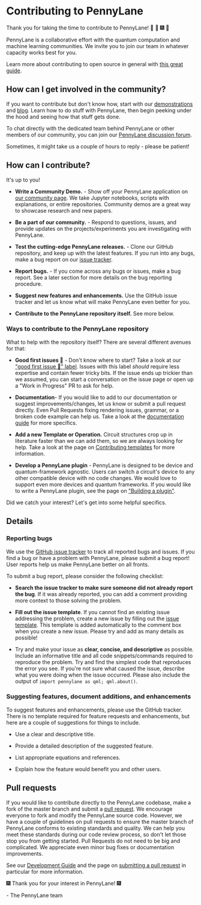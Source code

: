 # Contributing to PennyLane

Thank you for taking the time to contribute to PennyLane!
:confetti_ball: :tada: :fireworks: :balloon:

PennyLane is a collaborative effort with the quantum computation and machine learning communities. We invite you to join our team in whatever capacity works best for you.

Learn more about contributing to open source in general with [this great guide](https://opensource.guide/how-to-contribute/).

## How can I get involved in the community?

If you want to contribute but don't know how, start with our
[demonstrations](https://pennylane.ai/qml/demonstrations.html) and [blog](https://pennylane.ai/blog/). Learn how to do stuff with PennyLane, then begin peeking under the hood and seeing how that stuff gets done.

To chat directly with the dedicated team behind PennyLane or other members of our community, you can join our [PennyLane discussion forum](https://discuss.pennylane.ai).

Sometimes, it might take us a couple of hours to reply - please be patient!

## How can I contribute?

It's up to you!

* **Write a Community Demo.** - Show off your PennyLane application on [our community page](https://pennylane.ai/qml/demos_community.html). We take Jupyter notebooks, scripts with explanations, or entire repositories.  Community demos are a great way to showcase research and new papers.

* **Be a part of our community.** - Respond to questions, issues, and
  provide updates on the projects/experiments you are investigating with PennyLane.

* **Test the cutting-edge PennyLane releases.** - Clone our GitHub repository, and keep up with the latest features. If you run into any bugs, make a bug report on our [issue tracker](https://github.com/XanaduAI/pennylane/issues).

* **Report bugs.** - If you come across any bugs or issues, make a bug report. See a later section for more details on the bug reporting procedure.

* **Suggest new features and enhancements.** Use the GitHub issue tracker and let us know what will make PennyLane even better for you.

* **Contribute to the PennyLane repository itself.** See more below.

### Ways to contribute to the PennyLane repository

What to help with the repository itself?  There are several different avenues for that:

- **Good first issues 🐣** - Don't know where to start? Take a look at our ["good first issue 🐣" label](https://github.com/PennyLaneAI/pennylane/issues?q=is%3Aissue+is%3Aopen+label%3A%22good+first+issue+%3Ahatching_chick%3A%22).  Issues with this label *should* require less expertise and contain fewer tricky bits.  If the issue ends up trickier than we assumed, you can start a conversation on the issue page or open up a "Work in Progress" PR to ask for help.

- **Documentation**- If you would like to add to our documentation or suggest improvements/changes, let us know or submit a pull request directly. Even Pull Requests fixing rendering issues, grammar, or a broken code example can help us. Take a look at the [documentation guide](https://pennylane.readthedocs.io/en/stable/development/guide/documentation.html) for more specifics.

- **Add a new Template or Operation.** Circuit structures crop up in literature faster than we can add them, so we are always looking for help. Take a look at the page on [Contributing templates](https://pennylane.readthedocs.io/en/stable/development/adding_templates.html) for more information.

- **Develop a PennyLane plugin** - PennyLane is designed to be device and quantum-framework agnostic. Users can switch a circuit's device to any other compatible device with no code changes. We would love to support even more devices and quantum frameworks. If you would like to write a PennyLane plugin, see the page on ["Building a plugin"](https://pennylane.readthedocs.io/en/stable/development/plugins.html).

Did we catch your interest? Let's get into some helpful specifics.

## Details

### Reporting bugs

We use the [GitHub issue tracker](https://github.com/XanaduAI/pennylane/issues) to track all reported
bugs and issues. If you find a bug or have a problem with PennyLane, please submit a bug report! User
reports help us make PennyLane better on all fronts.

To submit a bug report, please consider the following checklist:

* **Search the issue tracker to make sure someone did not already report the bug**. If it was already reported, you can add a comment providing more context to those solving the problem.

* **Fill out the issue template**. If you cannot find an existing issue addressing the problem, create a new issue by filling out the [issue template](ISSUE_TEMPLATE.md). This template is added automatically to the comment box when you create a new issue. Please try and add as many details as possible!

* Try and make your issue as **clear, concise, and descriptive** as possible. Include an informative title and all code snippets/commands required to reproduce the problem. Try and find the simplest code that reproduces the error you see. If you're not sure what caused the issue,
  describe what you were doing when the issue occurred. Please also include the output of `import pennylane as qml; qml.about()`.

### Suggesting features, document additions, and enhancements

To suggest features and enhancements, please use the GitHub tracker. There is no template required for
feature requests and enhancements, but here are a couple of suggestions for things to include.

* Use a clear and descriptive title.

* Provide a detailed description of the suggested feature.

* List appropriate equations and references.

* Explain how the feature would benefit you and other users.

## Pull requests

If you would like to contribute directly to the PennyLane codebase, make a fork of the master branch and submit a [pull request](https://help.github.com/articles/about-pull-requests). We encourage everyone to fork and modify the PennyLane source code. However, we have a couple of guidelines on pull
requests to ensure the master branch of PennyLane conforms to existing standards and quality. We can help you meet these standards during our code review process, so don't let those stop you from getting started. Pull Requests do not need to be big and complicated.  We appreciate even minor bug fixes or documentation improvements. 

See our [Development Guide](https://pennylane.readthedocs.io/en/stable/development/guide.html)
and the page on [submitting a pull request](https://pennylane.readthedocs.io/en/stable/development/guide/pullrequests.html) in particular for more information.

:fireworks: Thank you for your interest in PennyLane! :fireworks:

\- The PennyLane team
